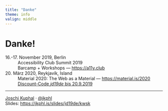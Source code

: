 ```yaml
---
title: "Danke"
theme: info
valign: middle
---
```

# Danke!

<dl class="static"> 
    <dt>16.-17. November 2019, Berlin</dt>
    <dd>Accessibility Club Summit 2019<br>Barcamp + Workshops — <a href="https://a11y.club/event/accessibility-club-summit-2019" target="_blank" rel="noopener">https://a11y.club</a></dd>
    <dt>20. März 2020, Reykjavík, Island</dt>
    <dd>Material 2020: The Web as a Material — <a href="https://material.is/2020" target="_blank" rel="noopener">https://material.is/2020</a><br/><a href="https://ti.to/material-conference/material-2020/discount/jd19de" target="_blank" rel="noreferrer">Discount-Code <em>jd19de</em> bis 20.9.2019</a></dd>
</dl>

---
<div class="p-author h-card">
<a href="https://jkphl.is" target="_blank" rel="me"><span class="p-given-name">Joschi</span> <span class="p-family-name">Kuphal</span></a> · <a href="https://twitter.com/jkphl" rel="me" target="_blank">@jkphl</a>
</div>
<div>
Slides: <a href="https://jkphl.is/slides/jd19de" target="_top" rel="noopener">https://jkphl.is/slides/jd19de/kwsk</a>
</div>
